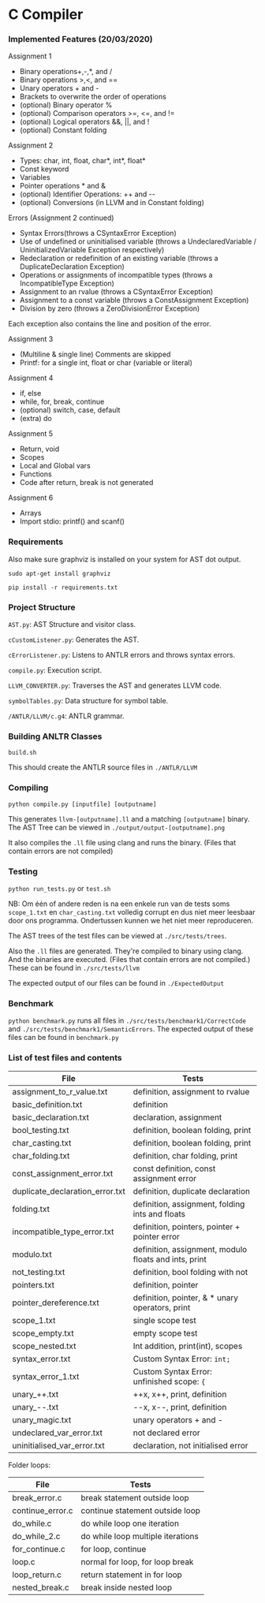 # C Compiler

### Implemented Features (20/03/2020)
Assignment 1
- Binary operations+,-,*, and / 
- Binary operations >,<, and ==
- Unary operators + and -
- Brackets to overwrite the order of operations
- (optional) Binary operator %
- (optional) Comparison operators >=, <=, and !=
- (optional) Logical operators &&, ||, and !
- (optional) Constant folding

Assignment 2
- Types: char, int, float, char*, int*, float*
- Const keyword
- Variables
- Pointer operations * and &
- (optional) Identifier Operations: ++ and --
- (optional) Conversions (in LLVM and in Constant folding)

Errors (Assignment 2 continued) 
- Syntax Errors(throws a CSyntaxError Exception)
- Use of undefined or uninitialised variable (throws a UndeclaredVariable / UninitializedVariable Exception respectively)
- Redeclaration or redefinition of an existing variable (throws a DuplicateDeclaration Exception)
- Operations or assignments of incompatible types (throws a IncompatibleType Exception)
- Assignment to an rvalue (throws a CSyntaxError Exception)
- Assignment to a const variable (throws a ConstAssignment Exception)
- Division by zero (throws a ZeroDivisionError Exception)

Each exception also contains the line and position of the error.

Assignment 3 
- (Multiline & single line) Comments are skipped 
- Printf: for a single int, float or char (variable or literal)

Assignment 4
- if, else
- while, for, break, continue
- (optional) switch, case, default 
- (extra) do

Assignment 5
- Return, void
- Scopes
- Local and Global vars
- Functions
- Code after return, break is not generated

Assignment 6
- Arrays
- Import stdio: printf() and scanf()

### Requirements
Also make sure graphviz is installed on your system for AST dot output.

`sudo apt-get install graphviz`

`pip install -r requirements.txt`

### Project Structure
`AST.py`: AST Structure and visitor class.

`cCustomListener.py`: Generates the AST.

`cErrorListener.py`: Listens to ANTLR errors and throws syntax errors.

`compile.py`: Execution script.

`LLVM_CONVERTER.py`: Traverses the AST and generates LLVM code.

`symbolTables.py`: Data structure for symbol table.

`/ANTLR/LLVM/c.g4`: ANTLR grammar.


### Building ANLTR Classes
`build.sh`

This should create the ANTLR source files in `./ANTLR/LLVM`

### Compiling
`python compile.py [inputfile] [outputname]`

This generates `llvm-[outputname].ll` and a matching `[outputname]` binary.
The AST Tree can be viewed in `./output/output-[outputname].png`

It also compiles the `.ll` file using clang and runs the binary.
(Files that contain errors are not compiled)

### Testing
`python run_tests.py` or `test.sh`

NB: Om één of andere reden is na een enkele run van de tests soms `scope_1.txt` 
en `char_casting.txt` volledig corrupt en dus niet meer leesbaar door ons programma. 
Ondertussen kunnen we het niet meer reproduceren.

The AST trees of the test files can be viewed at `./src/tests/trees`. 

Also the `.ll` files are generated. They're compiled to binary using clang. And the binaries are executed. 
(Files that contain errors are not compiled.) These can be found in `./src/tests/llvm`

The expected output of our files can be found in `./ExpectedOutput`

### Benchmark
`python benchmark.py` runs all files in `./src/tests/benchmark1/CorrectCode` and `./src/tests/benchmark1/SemanticErrors`.
The expected output of these files can be found in `benchmark.py` 

### List of test files and contents


| File  | Tests |
| ------------- | ------------- |
| assignment_to_r_value.txt         | definition, assignment to rvalue  |
| basic_definition.txt              | definition  |
| basic_declaration.txt             | declaration, assignment  |
| bool_testing.txt                  | definition, boolean folding, print |
| char_casting.txt                  | definition, boolean folding, print |
| char_folding.txt                  | definition, char folding, print |
| const_assignment_error.txt        | const definition, const assignment error |
| duplicate_declaration_error.txt   | definition, duplicate declaration |
| folding.txt                       | definition, assignment, folding ints and floats  |
| incompatible_type_error.txt       | definition, pointers, pointer + pointer error |
| modulo.txt                        | definition, assignment, modulo floats and ints, print |
| not_testing.txt                   | definition, bool folding with not |
| pointers.txt                      | definition, pointer  |
| pointer_dereference.txt           | definition, pointer, & * unary operators, print  |
| scope_1.txt                       | single scope test  |
| scope_empty.txt                   | empty scope test  |
| scope_nested.txt                  | Int addition, print(int), scopes  |
| syntax_error.txt                  | Custom Syntax Error: `int;`   |
| syntax_error_1.txt                | Custom Syntax Error: unfinished scope: `{` |
| unary_++.txt                      | ++x, x++, print, definition  |
| unary_--.txt                      | --x, x--, print, definition  |
| unary_magic.txt                   | unary operators + and -  |
| undeclared_var_error.txt          | not declared error  |
| uninitialised_var_error.txt       | declaration, not initialised error  |

Folder loops:

| File  | Tests |
| ------------- | ------------- |
| break_error.c | break statement outside loop |
| continue_error.c | continue statement outside loop |
| do_while.c | do while loop one iteration |
| do_while_2.c | do while loop multiple iterations |
| for_continue.c | for loop, continue |
| loop.c | normal for loop, for loop break |
| loop_return.c | return statement in for loop |
| nested_break.c | break inside nested loop |

